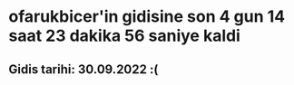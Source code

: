 # ofarukbicer'in gidisine son 4 gun 14 saat 23 dakika 56 saniye kaldi

## Gidis tarihi: 30.09.2022 :(